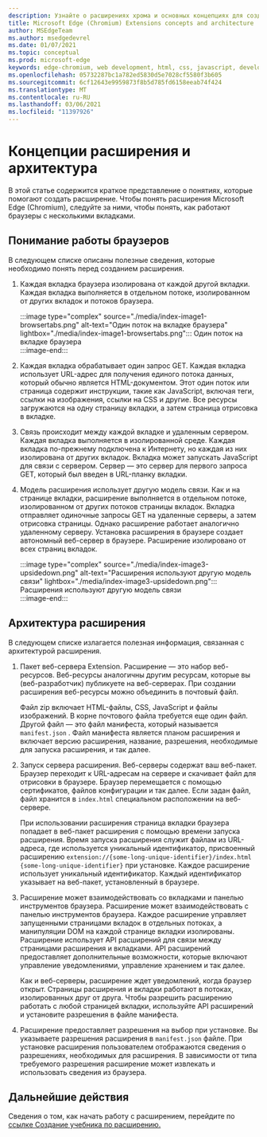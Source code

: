 ```yaml
---
description: Узнайте о расширениях хрома и основных концепциях для создания расширений.
title: Microsoft Edge (Chromium) Extensions concepts and architecture
author: MSEdgeTeam
ms.author: msedgedevrel
ms.date: 01/07/2021
ms.topic: conceptual
ms.prod: microsoft-edge
keywords: edge-chromium, web development, html, css, javascript, developer, extensions
ms.openlocfilehash: 05732287bc1a782ed5830d5e7028cf5580f3b605
ms.sourcegitcommit: 6cf12643e9959873f8b5d785fd6158eeab74f424
ms.translationtype: MT
ms.contentlocale: ru-RU
ms.lasthandoff: 03/06/2021
ms.locfileid: "11397926"
---
```

# <a name="extension-concepts-and-architecture"></a>Концепции расширения и архитектура  

В этой статье содержится краткое представление о понятиях, которые помогают создать расширение.  Чтобы понять расширения Microsoft Edge \(Chromium\), следуйте за ними, чтобы понять, как работают браузеры с несколькими вкладками.  

## <a name="understand-how-browsers-work"></a>Понимание работы браузеров  

В следующем списке описаны полезные сведения, которые необходимо понять перед созданием расширения.  

1.  Каждая вкладка браузера изолирована от каждой другой вкладки.  Каждая вкладка выполняется в отдельном потоке, изолированном от других вкладок и потоков браузера.  
    
    :::image type="complex" source="./media/index-image1-browsertabs.png" alt-text="Один поток на вкладке браузера" lightbox="./media/index-image1-browsertabs.png":::
       Один поток на вкладке браузера  
    :::image-end:::  
    
1.  Каждая вкладка обрабатывает один запрос GET.  Каждая вкладка использует URL-адрес для получения единого потока данных, который обычно является HTML-документом.  Этот один поток или страница содержит инструкции, такие как JavaScript, включая теги, ссылки на изображения, ссылки на CSS и другие.  Все ресурсы загружаются на одну страницу вкладки, а затем страница отрисовка в вкладке.  
1.  Связь происходит между каждой вкладке и удаленным сервером.  Каждая вкладка выполняется в изолированной среде.  Каждая вкладка по-прежнему подключена к Интернету, но каждая из них изолирована от других вкладок.  Вкладка может запускать JavaScript для связи с сервером.  Сервер — это сервер для первого запроса GET, который был введен в URL-планку вкладки.  
1.  Модель расширения использует другую модель связи.  Как и на странице вкладки, расширение выполняется в отдельном потоке, изолированном от других потоков страницы вкладок.  Вкладка отправляет одиночные запросы GET на удаленные серверы, а затем отрисовка страницы.  Однако расширение работает аналогично удаленному серверу.  Установка расширения в браузере создает автономный веб-сервер в браузере.  Расширение изолировано от всех страниц вкладок.  
    
    :::image type="complex" source="./media/index-image3-upsidedown.png" alt-text="Расширения используют другую модель связи" lightbox="./media/index-image3-upsidedown.png":::
       Расширения используют другую модель связи  
    :::image-end:::  
    
## <a name="extension-architecture"></a>Архитектура расширения  

В следующем списке излагается полезная информация, связанная с архитектурой расширения.  

1.  Пакет веб-сервера Extension.  Расширение — это набор веб-ресурсов.  Веб-ресурсы аналогичны другим ресурсам, которые вы \(веб-разработчик\) публикуете на веб-серверах.  При создании расширения веб-ресурсы можно объединить в почтовый файл.  
    
    Файл zip включает HTML-файлы, CSS, JavaScript и файлы изображений.  В корне почтового файла требуется еще один файл.  Другой файл — это файл манифеста, который называется `manifest.json` .  Файл манифеста является планом расширения и включает версию расширения, название, разрешения, необходимые для запуска расширения, и так далее.  
    
1.  Запуск сервера расширения.  Веб-серверы содержат ваш веб-пакет.  Браузер переходит к URL-адресам на сервере и скачивает файл для отрисовки в браузере.  Браузер перемещается с помощью сертификатов, файлов конфигурации и так далее.  Если задан файл, файл хранится в `index.html` специальном расположении на веб-сервере.  
    
    При использовании расширения страница вкладки браузера попадает в веб-пакет расширения с помощью времени запуска расширения.  Время запуска расширения служит файлам из URL-адреса, где используется уникальный идентификатор, присвоенный расширению `extension://{some-long-unique-identifier}/index.html` `{some-long-unique-identifier}` при установке.  Каждое расширение использует уникальный идентификатор.  Каждый идентификатор указывает на веб-пакет, установленный в браузере.  
    
1.  Расширение может взаимодействовать со вкладками и панелью инструментов браузера.  Расширение может взаимодействовать с панелью инструментов браузера.  Каждое расширение управляет запущенными страницами вкладок в отдельных потоках, а манипуляции DOM на каждой странице вкладки изолированы.  Расширение использует API расширений для связи между страницами расширения и вкладками.  API расширений предоставляет дополнительные возможности, которые включают управление уведомлениями, управление хранением и так далее.  
    
    Как и веб-серверы, расширение ждет уведомлений, когда браузер открыт.  Страницы расширения и вкладки работают в потоках, изолированных друг от друга.  Чтобы разрешить расширению работать с любой страницей вкладки, используйте API расширений и установите разрешения в файле манифеста.  
    
1.  Расширение предоставляет разрешения на выбор при установке.  Вы указываете разрешения расширения в `manifest.json` файле.  При установке расширения пользователем отображаются сведения о разрешениях, необходимых для расширения.  В зависимости от типа требуемого разрешения расширение может извлекать и использовать сведения из браузера.  
    
## <a name="next-steps"></a>Дальнейшие действия  

Сведения о том, как начать работу с расширением, перейдите по [ссылке Создание учебника по расширению.][CreateAnExtensionPart1]  

<!-- links -->  

[CreateAnExtensionPart1]: ./part1-simple-extension.md "Создание учебника по расширению — часть 1 | Документы Майкрософт"  
